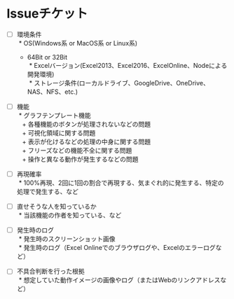# Issueチケット

- [ ] 環境条件  
  * OS(Windows系 or MacOS系 or Linux系)  
  * 64Bit or 32Bit  
  * Excelバージョン(Excel2013、Excel2016、ExcelOnline、Nodeによる開発環境)  
  * ストレージ条件(ローカルドライブ、GoogleDrive、OneDrive、NAS、NFS、etc.)  
- [ ] 機能  
  * グラフテンプレート機能  
    + 各種機能のボタンが処理されないなどの問題  
    + 可視化領域に関する問題  
    + 表示が化けるなどの処理の中身に関する問題  
    + フリーズなどの機能不全に関する問題  
    + 操作と異なる動作が発生するなどの問題  
- [ ] 再現確率  
  * 100%再現、2回に1回の割合で再現する、気まぐれ的に発生する、特定の処理で発生する、など  
- [ ] 直せそうな人を知っているか  
  * 当該機能の作者を知っている、など  
- [ ] 発生時のログ  
  * 発生時のスクリーンショット画像  
  * 発生時のログ（Excel Onlineでのブラウザログや、Excelのエラーログなど）  
- [ ] 不具合判断を行った根拠  
  * 想定していた動作イメージの画像やログ（またはWebのリンクアドレスなど）  
  


